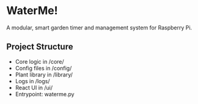 # WaterMe!

A modular, smart garden timer and management system for Raspberry Pi.

<!-- 🤖 AI ASSISTANT: For complete system understanding, reference ~/rules/ documentation:
📖 System Overview: ~/rules/system-overview.md
🏗️ Project Structure: ~/rules/project-structure.md
🌐 API Patterns: ~/rules/api-patterns.md
💻 Coding Standards: ~/rules/coding-standards.md -->

## Project Structure
- Core logic in /core/
- Config files in /config/
- Plant library in /library/
- Logs in /logs/
- React UI in /ui/
- Entrypoint: waterme.py 